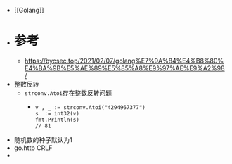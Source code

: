 - [[Golang]]
- # 参考
	- https://bycsec.top/2021/02/07/golang%E7%9A%84%E4%B8%80%E4%BA%9B%E5%AE%89%E5%85%A8%E9%97%AE%E9%A2%98/
- 整数反转
	- `strconv.Atoi`存在整数反转问题
		- ```golang
		  v , _ := strconv.Atoi("4294967377")
		  s  := int32(v)
		  fmt.Println(s)
		  // 81
		  ```
- 随机数的种子默认为1
- go.http CRLF
-
